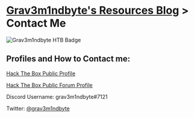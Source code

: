 # [Grav3m1ndbyte's Resources Blog](/index.md) > Contact Me


![Grav3m1ndbyte HTB Badge](https://www.hackthebox.eu/badge/image/75471)



## Profiles and How to Contact me:
  [Hack The Box Public Profile](https://www.hackthebox.eu/profile/75471)
  
  [Hack The Box Public Forum Profile](https://forum.hackthebox.eu/profile/grav3m1ndbyte)
  
  Discord Username: grav3m1ndbyte#7121
  
  Twitter: [@grav3m1ndbyte](https://twitter.com/grav3m1ndbyte)



